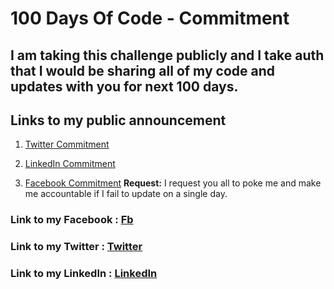 # 100 Days Of Code - Commitment

## I am taking this challenge publicly and I take auth that I would be sharing all of my code and updates with you for next 100 days.

## Links to my public announcement 

1. [Twitter Commitment](https://twitter.com/AwesomeAmanJ/status/1013482472212840448)

2. [LinkedIn Commitment](https://www.linkedin.com/feed/update/urn:li:activity:6419248081094701056)

3. [Facebook Commitment](https://www.facebook.com/AwesomeAmanJ/posts/1706399049409997)
**Request:** I request you all to poke me and make me accountable if I fail to update on a single day.

### **Link to my Facebook :** [Fb](https://www.facebook.com/awesomeamanj)
### **Link to my Twitter :** [Twitter](https://twitter.com/awesomeamanj)
### **Link to my LinkedIn :** [LinkedIn](https://www.linkedin.com/in/amanjaiswalofficial/)
